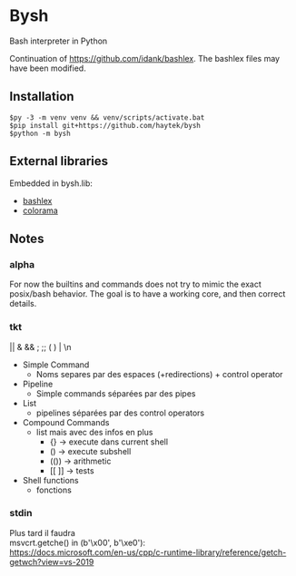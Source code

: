 # Bysh

Bash interpreter in Python

Continuation of <https://github.com/idank/bashlex>. The bashlex files may have been modified.

## Installation

```shell
$py -3 -m venv venv && venv/scripts/activate.bat
$pip install git+https://github.com/haytek/bysh
$python -m bysh
```

## External libraries

Embedded in bysh.lib:
- [bashlex](https://github.com/idank/bashlex)
- [colorama](https://github.com/tartley/colorama)


## Notes

### alpha

For now the builtins and commands does not try to mimic the exact posix/bash behavior.
The goal is to have a working core, and then correct details.

### tkt

|| & && ; ;; ( ) | \n

- Simple Command
    - Noms separes par des espaces (+redirections) + control operator
- Pipeline
    - Simple commands séparées par des pipes
- List
    - pipelines séparées par des control operators
- Compound Commands
    - list mais avec des infos en plus
        - {} -> execute dans current shell
        - () -> execute subshell
        - (()) -> arithmetic
        - [[ ]] -> tests
- Shell functions
    - fonctions

### stdin

Plus tard il faudra  
msvcrt.getche() in (b'\x00', b'\xe0'):  
<https://docs.microsoft.com/en-us/cpp/c-runtime-library/reference/getch-getwch?view=vs-2019>
